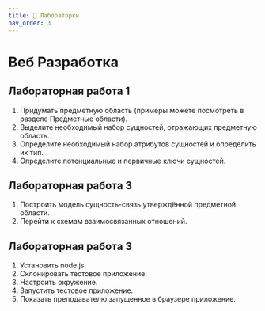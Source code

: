 ```yaml
---
title: 🧐 Лабораторки
nav_order: 3
---
```


# Веб Разработка
## Лабораторная работа 1
1.  Придумать предметную область  (примеры можете посмотреть в разделе Предметные области).
2.	Выделите необходимый набор сущностей, отражающих предметную область.
3.	Определите необходимый набор атрибутов сущностей и определить их тип.
4.	Определите потенциальные и первичные ключи сущностей.

## Лабораторная работа 3
1. Построить модель сущность-связь утверждённой предметной области.
2. Перейти к схемам взаимосвязанных отношений.

## Лабораторная работа 3
1.  Установить node.js.
2.  Склонировать тестовое приложение.
3.  Настроить окружение.
4.  Запустить тестовое приложение.
5.  Показать преподавателю запущенное в браузере приложение.
